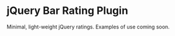 jQuery Bar Rating Plugin
========================

Minimal, light-weight jQuery ratings. Examples of use coming soon.